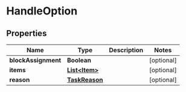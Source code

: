 
# HandleOption

## Properties
Name | Type | Description | Notes
------------ | ------------- | ------------- | -------------
**blockAssignment** | **Boolean** |  |  [optional]
**items** | [**List&lt;Item&gt;**](Item.md) |  |  [optional]
**reason** | [**TaskReason**](TaskReason.md) |  |  [optional]



